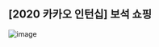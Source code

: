 ## [2020 카카오 인턴십] 보석 쇼핑

![image](https://user-images.githubusercontent.com/22045163/116556898-eb8bc300-a938-11eb-80f8-648894529e70.png)
